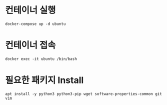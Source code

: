 # 컨테이너 실행

```
docker-compose up -d ubuntu
```


# 컨테이너 접속
```
docker exec -it ubuntu /bin/bash
```

# 필요한 패키지 Install
```
apt install -y python3 python3-pip wget software-properties-common git vim
```
